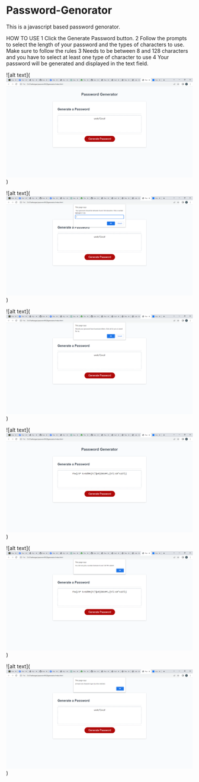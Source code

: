 # Password-Genorator
This is a javascript based password genorator. 

HOW TO USE
1 Click the Generate Password button.
2 Follow the prompts to select the length of your password and the types of characters to use. Make sure to follow the rules
3 Needs to be between 8 and 128 characters and you have to select at least one type of character to use
4 Your password will be generated and displayed in the text field.

![alt text](![Alt text](How%20to%20Take%20Screenshots%20on%20Windows%2010%20and%20Windows%2011%20-%20Google%20Chrome%204_6_2023%2010_10_58%20PM.png))

![alt text](![Alt text](How%20to%20Take%20Screenshots%20on%20Windows%2010%20and%20Windows%2011%20-%20Google%20Chrome%204_6_2023%2010_11_24%20PM.png))

![alt text](![Alt text](How%20to%20Take%20Screenshots%20on%20Windows%2010%20and%20Windows%2011%20-%20Google%20Chrome%204_6_2023%2010_11_35%20PM.png))

![alt text](![Alt text](How%20to%20Take%20Screenshots%20on%20Windows%2010%20and%20Windows%2011%20-%20Google%20Chrome%204_6_2023%2010_12_00%20PM.png))

![alt text](![Alt text](How%20to%20Take%20Screenshots%20on%20Windows%2010%20and%20Windows%2011%20-%20Google%20Chrome%204_6_2023%2010_12_13%20PM.png))

![alt text](![Alt text](How%20to%20Take%20Screenshots%20on%20Windows%2010%20and%20Windows%2011%20-%20Google%20Chrome%204_6_2023%2010_12_34%20PM.png))